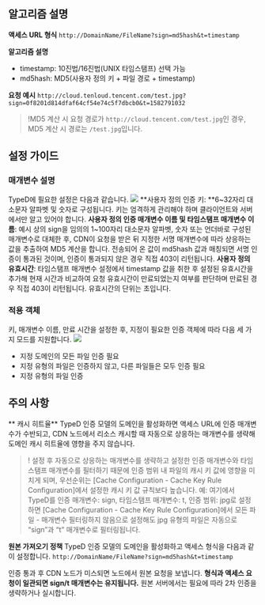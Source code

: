 ## 알고리즘 설명
**액세스 URL 형식**
`http://DomainName/FileName?sign=md5hash&t=timestamp`

**알고리즘 설명**
- timestamp: 10진법/16진법(UNIX 타임스탬프) 선택 가능
- md5hash: MD5(사용자 정의 키 + 파일 경로 + timestamp)

**요청 예시**
`http://cloud.tenloud.tencent.com/test.jpg?sign=0f8201d814dfaf64cf54e74c5f7dbcb0&t=1582791032`

> !MD5 계산 시 요청 경로가 `http://cloud.tencent.com/test.jpg`인 경우, MD5 계산 시 경로는 `/test.jpg`입니다.

## 설정 가이드
### 매개변수 설명
TypeD에 필요한 설정은 다음과 같습니다.
![](https://main.qcloudimg.com/raw/b3f7c73f899af3bfd702786752fb7c2f.png)
**사용자 정의 인증 키: **6~32자리 대소문자 알파벳 및 숫자로 구성됩니다. 키는 엄격하게 관리해야 하며 클라이언트와 서버에서만 알고 있어야 합니다.
**사용자 정의 인증 매개변수 이름 및 타임스탬프 매개변수 이름**: 예시 상의 sign을 임의의 1~100자리 대소문자 알파벳, 숫자 또는 언더바로 구성된 매개변수로 대체한 후, CDN이 요청을 받은 뒤 지정한 서명 매개변수에 따라 상응하는 값을 추출하여 MD5 계산을 합니다. 전송되어 온 값이 md5hash 값과 매칭되면 서명 인증이 통과된 것이며, 인증이 통과되지 않은 경우 직접 403이 리턴됩니다.
**사용자 정의 유효시간**: 타임스탬프 매개변수 설정에서 timestamp 값을 취한 후 설정된 유효시간을 추가해 현재 시간과 비교하여 요청 유효시간이 만료되었는지 여부를 판단하며 만료된 경우 직접 403이 리턴됩니다. 유효시간의 단위는 초입니다. 

### 적용 객체
키, 매개변수 이름, 만료 시간을 설정한 후, 지정이 필요한 인증 객체에 따라 다음 세 가지 모드를 지원합니다.
![](https://main.qcloudimg.com/raw/8c9285d70c774511dd86c7094bb2f2e2.png)

+ 지정 도메인의 모든 파일 인증 필요
+ 지정 유형의 파일은 인증하지 않고, 다른 파일들은 모두 인증 필요
+ 지정 유형의 파일 인증

## 주의 사항
** 캐시 히트율**
TypeD 인증 모델의 도메인을 활성화하면 액세스 URL에 인증 매개변수가 수반되고, CDN 노드에서 리소스 캐시할 때 자동으로 상응하는 매개변수를 생략해 도메인 캐시 히트율에 영향을 주지 않습니다.
>! 설정 후 자동으로 상응하는 매개변수를 생략하고 설정한 인증 매개변수와 타임스탬프 매개변수를 필터하기 때문에 인증 범위 내 파일의 캐시 키 값에 영향을 미치게 되며, 우선순위는 [Cache Configuration - Cache Key Rule Configuration]에서 설정한 캐시 키 값 규칙보다 높습니다.
예: 여기에서 TypeD를 인증 매개변수: sign, 타임스탬프 매개변수: t, 인증 범위: jpg로 설정하면 [Cache Configuration - Cache Key Rule Configuration]에서 모든 파일 - 매개변수 필터링하지 않음으로 설정해도 jpg 유형의 파일은 자동으로 “sign”과 “t” 매개변수로 필터링됩니다.

**원본 가져오기 정책**
TypeD 인증 모델의 도메인을 활성화하고 액세스 형식을 다음과 같이 설정합니다.
`http://DomainName/FileName?sign=md5hash&t=timestamp`

인증 통과 후 CDN 노드가 미스되면 노드에서 원본 요청을 보냅니다. **형식과 액세스 요청이 일관되면 sign/t 매개변수는 유지됩니다.** 원본 서버에서는 필요에 따라 2차 인증을 생략하거나 실시합니다.
